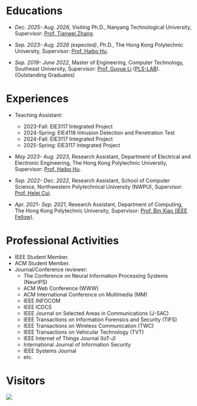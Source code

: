 
# Educations
- *Dec. 2025- Aug. 2026*, Visiting Ph.D., Nanyang Technological University, Supervisor: [Prof. Tianwei Zhang](https://personal.ntu.edu.sg/tianwei.zhang/).

- *Sep. 2023- Aug. 2026 (expected)*, Ph.D., The Hong Kong Polytechnic University, Supervisor: [Prof. Haibo Hu](https://haibohu.org/).

- *Sep. 2019- June 2022*, Master of Engineering, Computer Technology, Southeast University, Supervisor: [Prof. Guyue Li](https://www.researchgate.net/profile/Li-Guyue) ([PLS-LAB](https://sunyl1123.github.io/6102laboratory.github.io/)). (Outstanding Graduates)

<!--  - *Sep. 2014- July 2018*, Bachelor, Computer Science and Technology, Henan University of Technology. (Outstanding Graduates) -->


# Experiences
- Teaching Assistant:
  - 2023-Fall: EIE3117 Integrated Project
  - 2024-Spring: EIE4118 Intrusion Detection and Penetration Test
  - 2024-Fall: EIE3117 Integrated Project
  - 2025-Spring: EIE3117 Integrated Project


- *May 2023- Aug. 2023*, Research Assistant, Department of Electrical and Electronic Engineering, The Hong Kong Polytechnic University, Supervisor: [Prof. Haibo Hu](https://haibohu.org/).

- *Sep. 2022- Dec. 2022*, Research Assistant, School of Computer Science, Northwestern Polytechnical University (NWPU), Supervisor: [Prof. Helei Cui](https://harrycui.github.io/).

- *Apr. 2021- Sep. 2021*, Research Assistant, Department of Computing, The Hong Kong Polytechnic University, Supervisor: [Prof. Bin Xiao (IEEE Fellow)](https://www4.comp.polyu.edu.hk/~csbxiao/).

# Professional Activities
- IEEE Student Member.
- ACM Student Member.
- Journal/Conference reviewer:
  - The Conference on Neural Information Processing Systems (NeurIPS)
  - ACM Web Conference (WWW)
  - ACM International Conference on Multimedia (MM)
  - IEEE INFOCOM
  - IEEE ICDCS
  - IEEE Journal on Selected Areas in Communications (J-SAC)
  - IEEE Transactions on Information Forensics and Security (TIFS)
  - IEEE Transactions on Wireless Communication (TWC)
  - IEEE Transactions on Vehicular Technology (TVT)
  - IEEE Internet of Things Journal (IoT-J)
  - International Journal of Information Security
  - IEEE Systems Journal
  - etc.
 
# Visitors
<a href='https://clustrmaps.com/site/1c5hr'  title='Visit tracker'><img src='//clustrmaps.com/map_v2.png?cl=e37979&w=400&t=tt&d=4FTCO24SPqZqK7LwQm7qemKD0j6bRA8JbBEa3egxjaM&co=7fb8e0&ct=ea1616'/></a>
